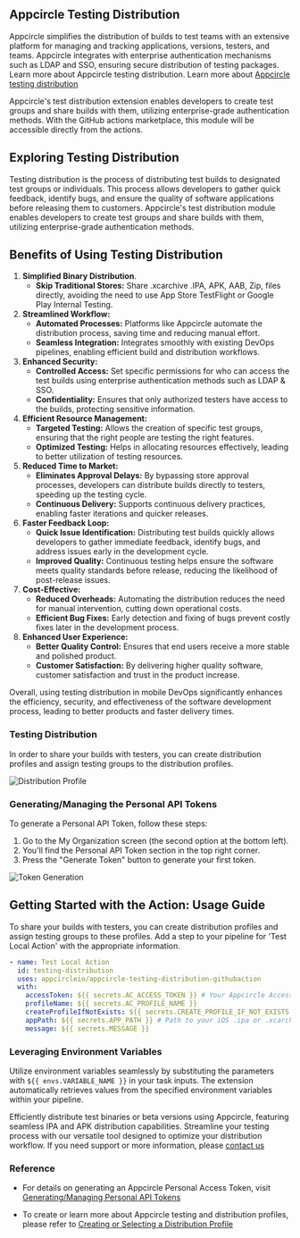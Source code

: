 ## Appcircle Testing Distribution

Appcircle simplifies the distribution of builds to test teams with an extensive
platform for managing and tracking applications, versions, testers, and teams.
Appcircle integrates with enterprise authentication mechanisms such as LDAP and
SSO, ensuring secure distribution of testing packages. Learn more about
Appcircle testing distribution. Learn more about
[Appcircle testing distribution](https://appcircle.io/testing-distribution?utm_source=github&utm_medium=plugin&utm_campaign=testing_distribution)

Appcircle's test distribution extension enables developers to create test groups
and share builds with them, utilizing enterprise-grade authentication methods.
With the GitHub actions marketplace, this module will be accessible directly
from the actions.

## Exploring Testing Distribution

Testing distribution is the process of distributing test builds to designated
test groups or individuals. This process allows developers to gather quick
feedback, identify bugs, and ensure the quality of software applications before
releasing them to customers. Appcircle's test distribution module enables
developers to create test groups and share builds with them, utilizing
enterprise-grade authentication methods.

## Benefits of Using Testing Distribution

1. **Simplified Binary Distribution**.
   - **Skip Traditional Stores:** Share .xcarchive .IPA, APK, AAB, Zip, files
     directly, avoiding the need to use App Store TestFlight or Google Play
     Internal Testing.
2. **Streamlined Workflow:**
   - **Automated Processes:** Platforms like Appcircle automate the distribution
     process, saving time and reducing manual effort.
   - **Seamless Integration:** Integrates smoothly with existing DevOps
     pipelines, enabling efficient build and distribution workflows.
3. **Enhanced Security:**
   - **Controlled Access:** Set specific permissions for who can access the test
     builds using enterprise authentication methods such as LDAP & SSO.
   - **Confidentiality:** Ensures that only authorized testers have access to
     the builds, protecting sensitive information.
4. **Efficient Resource Management:**
   - **Targeted Testing:** Allows the creation of specific test groups, ensuring
     that the right people are testing the right features.
   - **Optimized Testing:** Helps in allocating resources effectively, leading
     to better utilization of testing resources.
5. **Reduced Time to Market:**
   - **Eliminates Approval Delays:** By bypassing store approval processes,
     developers can distribute builds directly to testers, speeding up the
     testing cycle.
   - **Continuous Delivery:** Supports continuous delivery practices, enabling
     faster iterations and quicker releases.
6. **Faster Feedback Loop:**
   - **Quick Issue Identification:** Distributing test builds quickly allows
     developers to gather immediate feedback, identify bugs, and address issues
     early in the development cycle.
   - **Improved Quality:** Continuous testing helps ensure the software meets
     quality standards before release, reducing the likelihood of post-release
     issues.
7. **Cost-Effective:**
   - **Reduced Overheads:** Automating the distribution reduces the need for
     manual intervention, cutting down operational costs.
   - **Efficient Bug Fixes:** Early detection and fixing of bugs prevent costly
     fixes later in the development process.
8. **Enhanced User Experience:**
   - **Better Quality Control:** Ensures that end users receive a more stable
     and polished product.
   - **Customer Satisfaction:** By delivering higher quality software, customer
     satisfaction and trust in the product increase.

Overall, using testing distribution in mobile DevOps significantly enhances the
efficiency, security, and effectiveness of the software development process,
leading to better products and faster delivery times.

### Testing Distribution

In order to share your builds with testers, you can create distribution profiles
and assign testing groups to the distribution profiles.

![Distribution Profile](images/distribution-start.png)

### Generating/Managing the Personal API Tokens

To generate a Personal API Token, follow these steps:

1. Go to the My Organization screen (the second option at the bottom left).
2. You'll find the Personal API Token section in the top right corner.
3. Press the "Generate Token" button to generate your first token.

![Token Generation](images/PAT.png)

## Getting Started with the Action: Usage Guide

To share your builds with testers, you can create distribution profiles and
assign testing groups to these profiles. Add a step to your pipeline for 'Test
Local Action' with the appropriate information.

```yaml
- name: Test Local Action
  id: testing-distribution
  uses: appcircleio/appcircle-testing-distribution-githubaction
  with:
    accessToken: ${{ secrets.AC_ACCESS_TOKEN }} # Your Appcircle Access Token
    profileName: ${{ secrets.AC_PROFILE_NAME }}
    createProfileIfNotExists: ${{ secrets.CREATE_PROFILE_IF_NOT_EXISTS }}
    appPath: ${{ secrets.APP_PATH }} # Path to your iOS .ipa or .xcarchive, or Android APK or App Bundle
    message: ${{ secrets.MESSAGE }}
```

### Leveraging Environment Variables

Utilize environment variables seamlessly by substituting the parameters with
`${{ envs.VARIABLE_NAME }}` in your task inputs. The extension automatically
retrieves values from the specified environment variables within your pipeline.

Efficiently distribute test binaries or beta versions using Appcircle, featuring
seamless IPA and APK distribution capabilities. Streamline your testing process
with our versatile tool designed to optimize your distribution workflow. If you
need support or more information, please
[contact us](https://appcircle.io/contact?utm_source=github&utm_medium=plugin&utm_campaign=testing_distribution)

### Reference

- For details on generating an Appcircle Personal Access Token, visit
  [Generating/Managing Personal API Tokens](https://docs.appcircle.io/appcircle-api/api-authentication#generatingmanaging-the-personal-api-tokens?utm_source=github&utm_medium=plugin&utm_campaign=testing_distribution)

- To create or learn more about Appcircle testing and distribution profiles,
  please refer to
  [Creating or Selecting a Distribution Profile](https://docs.appcircle.io/distribute/create-or-select-a-distribution-profile?utm_source=github&utm_medium=plugin&utm_campaign=testing_distribution)
